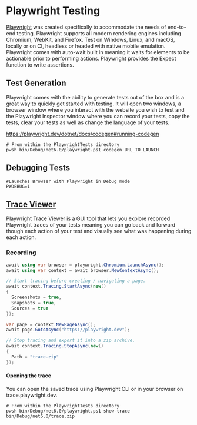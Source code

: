 # Playwright Testing

[Playwright](https://playwright.dev/dotnet) was created specifically to accommodate the needs of end-to-end testing.
Playwright supports all modern rendering engines including Chromium, WebKit, and Firefox. Test on Windows, Linux, and
macOS, locally or on CI, headless or headed with native mobile emulation. Playwright comes with auto-wait built in
meaning it waits for elements to be actionable prior to performing actions. Playwright provides the Expect function
to write assertions.

## Test Generation

Playwright comes with the ability to generate tests out of the box and is a great way to quickly get started with
testing. It will open two windows, a browser window where you interact with the website you wish to test and the
Playwright Inspector window where you can record your tests, copy the tests, clear your tests as well as change the
language of your tests.

https://playwright.dev/dotnet/docs/codegen#running-codegen

```shell
# From within the PlaywrightTests directory
pwsh bin/Debug/net6.0/playwright.ps1 codegen URL_TO_LAUNCH
```

## Debugging Tests

```dotenv
#Launches Browser with Playwright in Debug mode
PWDEBUG=1
```

## [Trace Viewer](https://playwright.dev/dotnet/docs/trace-viewer-intro)

Playwright Trace Viewer is a GUI tool that lets you explore recorded Playwright traces of your tests meaning you can go
back and forward though each action of your test and visually see what was happening during each action.

### Recording

```csharp
await using var browser = playwright.Chromium.LaunchAsync();
await using var context = await browser.NewContextAsync();

// Start tracing before creating / navigating a page.
await context.Tracing.StartAsync(new()
{
  Screenshots = true,
  Snapshots = true,
  Sources = true
});

var page = context.NewPageAsync();
await page.GotoAsync("https://playwright.dev");

// Stop tracing and export it into a zip archive.
await context.Tracing.StopAsync(new()
{
  Path = "trace.zip"
});
```

#### Opening the trace

You can open the saved trace using Playwright CLI or in your browser on trace.playwright.dev.

```shell
# From within the PlaywrightTests directory
pwsh bin/Debug/net6.0/playwright.ps1 show-trace bin/Debug/net6.0/trace.zip
```
